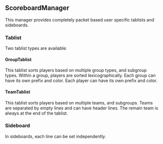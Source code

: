 ## ScoreboardManager

This manager provides completely packet based user specific tablists and sideboards.

### Tablist

Two tablist types are available:

#### GroupTablist

This tablist sorts players based on multiple group types, and subgroup types. Within a group, players are sorted
lexicographically. Each group can have its own prefix and color. Each player can have its own prefix and color.

#### TeamTablist

This tablist sorts players based on multiple teams, and subgroups. Teams are separated by empty lines and can have
header lines. The remain team is always at the end of the tablist.

### Sideboard

In sideboards, each line can be set independently.